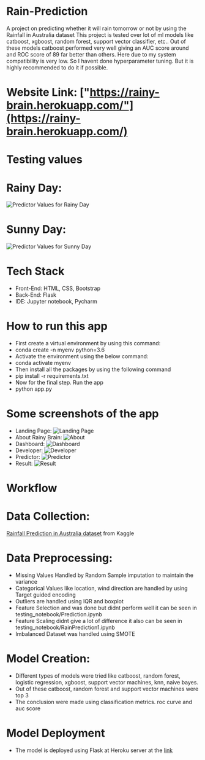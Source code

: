 # Rain-Prediction
A project on predicting whether it will rain tomorrow or not by using the Rainfall in Australia dataset
This project is tested over lot of ml models like catboost, xgboost, random forest, support vector classifier, etc..
Out of these models catboost performed very well giving an AUC score around and ROC score of 89 far better than others.
Here due to my system compatibility is very low. So I havent done hyperparameter tuning. But it is highly recommended to do it if possible.
# Website Link: ["https://rainy-brain.herokuapp.com/"](https://rainy-brain.herokuapp.com/)

# Testing values

# Rainy Day: 
![Predictor Values for Rainy Day](githubimgs/predictor.png)
# Sunny Day:
![Predictor Values for Sunny Day](githubimgs/predictor1.png)

# Tech Stack
* Front-End: HTML, CSS, Bootstrap
* Back-End: Flask
* IDE: Jupyter notebook, Pycharm

# How to run this app
* First create a virtual environment by using this command:
* conda create -n myenv python=3.6
* Activate the environment using the below command:
* conda activate myenv
* Then install all the packages by using the following command
* pip install -r requirements.txt
* Now for the final step. Run the app
* python app.py

# Some screenshots of the app
* Landing Page:
![Landing Page](githubimgs/landingpage.png)
* About Rainy Brain:
![About](githubimgs/about.png)
* Dashboard:
![Dashboard](githubimgs/dashboard.png)
* Developer:
![Developer](githubimgs/developer.png)
* Predictor:
![Predictor](githubimgs/predictor.png)
* Result:
![Result](githubimgs/result.png)

# Workflow

# Data Collection: 
[Rainfall Prediction in Australia dataset](https://www.kaggle.com/jsphyg/weather-dataset-rattle-package) from Kaggle
# Data Preprocessing: 
* Missing Values Handled by Random Sample imputation to maintain the variance
* Categorical Values like location, wind direction are handled by using Target guided encoding
* Outliers are handled using IQR and boxplot
* Feature Selection and was done but didnt perform well it can be seen in testing_notebook/Prediction.ipynb
* Feature Scaling didnt give a lot of difference it also can be seen in testing_notebook/RainPrediction1.ipynb
* Imbalanced Dataset was handled using SMOTE
# Model Creation:
* Different types of models were tried like catboost, random forest, logistic regression, xgboost, support vector machines, knn, naive bayes.
* Out of these catboost, random forest and support vector machines were top 3
* The conclusion were made using classification metrics. roc curve and auc score
# Model Deployment
* The model is deployed using Flask at Heroku server at the [link](https://rainy-brain.herokuapp.com/)




